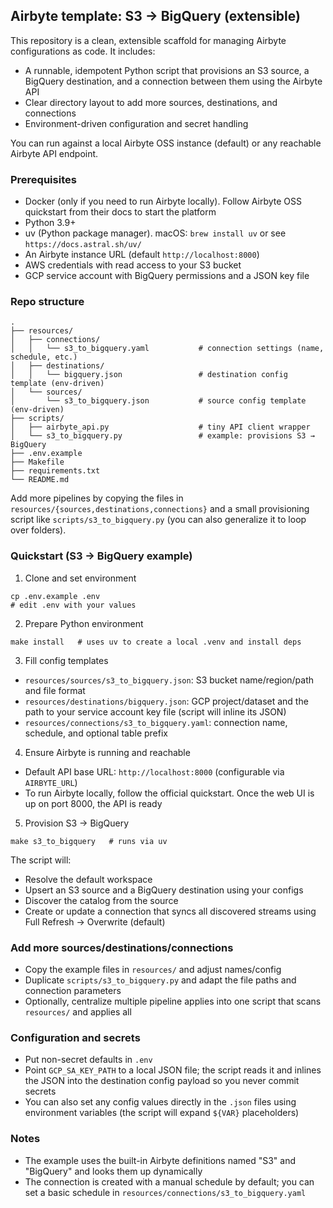 ## Airbyte template: S3 → BigQuery (extensible)

This repository is a clean, extensible scaffold for managing Airbyte configurations as code. It includes:

- A runnable, idempotent Python script that provisions an S3 source, a BigQuery destination, and a connection between them using the Airbyte API
- Clear directory layout to add more sources, destinations, and connections
- Environment-driven configuration and secret handling

You can run against a local Airbyte OSS instance (default) or any reachable Airbyte API endpoint.

### Prerequisites

- Docker (only if you need to run Airbyte locally). Follow Airbyte OSS quickstart from their docs to start the platform
- Python 3.9+
- uv (Python package manager). macOS: `brew install uv` or see `https://docs.astral.sh/uv/`
- An Airbyte instance URL (default `http://localhost:8000`)
- AWS credentials with read access to your S3 bucket
- GCP service account with BigQuery permissions and a JSON key file

### Repo structure

```
.
├── resources/
│   ├── connections/
│   │   └── s3_to_bigquery.yaml           # connection settings (name, schedule, etc.)
│   ├── destinations/
│   │   └── bigquery.json                 # destination config template (env-driven)
│   └── sources/
│       └── s3_to_bigquery.json           # source config template (env-driven)
├── scripts/
│   ├── airbyte_api.py                    # tiny API client wrapper
│   └── s3_to_bigquery.py                 # example: provisions S3 → BigQuery
├── .env.example
├── Makefile
├── requirements.txt
└── README.md
```

Add more pipelines by copying the files in `resources/{sources,destinations,connections}` and a small provisioning script like `scripts/s3_to_bigquery.py` (you can also generalize it to loop over folders).

### Quickstart (S3 → BigQuery example)

1) Clone and set environment

```
cp .env.example .env
# edit .env with your values
```

2) Prepare Python environment

```
make install   # uses uv to create a local .venv and install deps
```

3) Fill config templates

- `resources/sources/s3_to_bigquery.json`: S3 bucket name/region/path and file format
- `resources/destinations/bigquery.json`: GCP project/dataset and the path to your service account key file (script will inline its JSON)
- `resources/connections/s3_to_bigquery.yaml`: connection name, schedule, and optional table prefix

4) Ensure Airbyte is running and reachable

- Default API base URL: `http://localhost:8000` (configurable via `AIRBYTE_URL`)
- To run Airbyte locally, follow the official quickstart. Once the web UI is up on port 8000, the API is ready

5) Provision S3 → BigQuery

```
make s3_to_bigquery   # runs via uv
```

The script will:

- Resolve the default workspace
- Upsert an S3 source and a BigQuery destination using your configs
- Discover the catalog from the source
- Create or update a connection that syncs all discovered streams using Full Refresh → Overwrite (default)

### Add more sources/destinations/connections

- Copy the example files in `resources/` and adjust names/config
- Duplicate `scripts/s3_to_bigquery.py` and adapt the file paths and connection parameters
- Optionally, centralize multiple pipeline applies into one script that scans `resources/` and applies all

### Configuration and secrets

- Put non-secret defaults in `.env`
- Point `GCP_SA_KEY_PATH` to a local JSON file; the script reads it and inlines the JSON into the destination config payload so you never commit secrets
- You can also set any config values directly in the `.json` files using environment variables (the script will expand `${VAR}` placeholders)

### Notes

- The example uses the built-in Airbyte definitions named "S3" and "BigQuery" and looks them up dynamically
- The connection is created with a manual schedule by default; you can set a basic schedule in `resources/connections/s3_to_bigquery.yaml`


